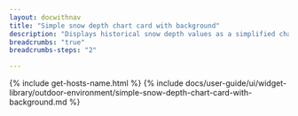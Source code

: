 ```yaml
---
layout: docwithnav
title: "Simple snow depth chart card with background"
description: "Displays historical snow depth values as a simplified chart with background. Optionally may display the corresponding latest snow depth value."
breadcrumbs: "true"
breadcrumbs-steps: "2"

---
```

{% include get-hosts-name.html %}
{% include docs/user-guide/ui/widget-library/outdoor-environment/simple-snow-depth-chart-card-with-background.md %}
